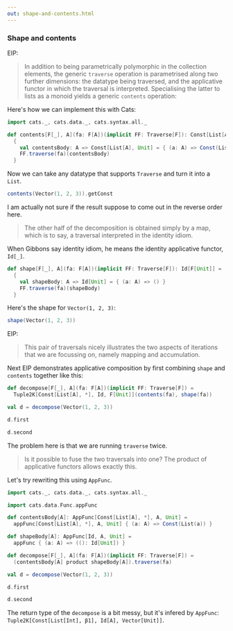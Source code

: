 ```yaml
---
out: shape-and-contents.html
---
```


### Shape and contents

EIP:

> In addition to being parametrically polymorphic in the collection elements,
> the generic `traverse` operation is parametrised along two further dimensions:
> the datatype being traversed, and the applicative functor in which the traversal is interpreted.
> Specialising the latter to lists as a monoid yields a generic `contents` operation:

Here's how we can implement this with Cats:

```scala mdoc
import cats._, cats.data._, cats.syntax.all._

def contents[F[_], A](fa: F[A])(implicit FF: Traverse[F]): Const[List[A], F[Unit]] =
  {
    val contentsBody: A => Const[List[A], Unit] = { (a: A) => Const(List(a)) }
    FF.traverse(fa)(contentsBody)
  }
```

Now we can take any datatype that supports `Traverse` and turn it into a `List`.

```scala mdoc
contents(Vector(1, 2, 3)).getConst
```

I am actually not sure if the result suppose to come out in the reverse order here.

> The other half of the decomposition is obtained simply by a map,
> which is to say, a traversal interpreted in the identity idiom.

When Gibbons say identity idiom, he means the identity applicative functor, `Id[_]`.

```scala mdoc
def shape[F[_], A](fa: F[A])(implicit FF: Traverse[F]): Id[F[Unit]] =
  {
    val shapeBody: A => Id[Unit] = { (a: A) => () }
    FF.traverse(fa)(shapeBody)
  }
```

Here's the shape for `Vector(1, 2, 3)`:

```scala mdoc
shape(Vector(1, 2, 3))
```

EIP:

> This pair of traversals nicely illustrates the two aspects of iterations
> that we are focussing on, namely mapping and accumulation.

Next EIP demonstrates applicative composition by first combining `shape` and `contents` together like this:

```scala mdoc
def decompose[F[_], A](fa: F[A])(implicit FF: Traverse[F]) =
  Tuple2K[Const[List[A], *], Id, F[Unit]](contents(fa), shape(fa))

val d = decompose(Vector(1, 2, 3))

d.first

d.second
```

The problem here is that we are running `traverse` twice.

> Is it possible to fuse the two traversals into one?
> The product of applicative functors allows exactly this.

Let's try rewriting this using `AppFunc`.

```scala mdoc:reset:invisible
import cats._, cats.data._, cats.syntax.all._
```

```scala mdoc
import cats.data.Func.appFunc

def contentsBody[A]: AppFunc[Const[List[A], *], A, Unit] =
  appFunc[Const[List[A], *], A, Unit] { (a: A) => Const(List(a)) }

def shapeBody[A]: AppFunc[Id, A, Unit] =
  appFunc { (a: A) => ((): Id[Unit]) }

def decompose[F[_], A](fa: F[A])(implicit FF: Traverse[F]) =
  (contentsBody[A] product shapeBody[A]).traverse(fa)

val d = decompose(Vector(1, 2, 3))

d.first

d.second
```

The return type of the `decompose` is a bit messy, but it's infered by `AppFunc`:
`Tuple2K[Const[List[Int], β1], Id[A], Vector[Unit]]`.

